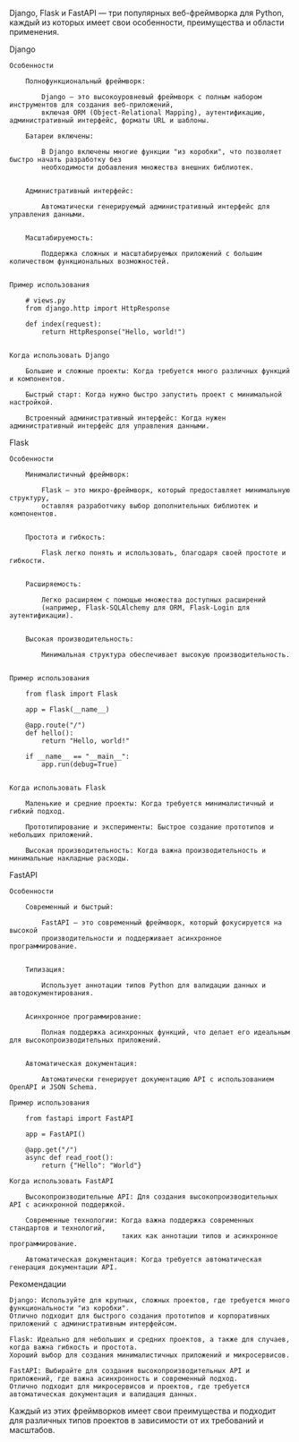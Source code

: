 
Django, Flask и FastAPI — три популярных веб-фреймворка для Python, каждый из которых имеет свои особенности, 
преимущества и области применения. 


Django

    Особенности

        Полнофункциональный фреймворк:
        
            Django — это высокоуровневый фреймворк с полным набором инструментов для создания веб-приложений, 
            включая ORM (Object-Relational Mapping), аутентификацию, административный интерфейс, форматы URL и шаблоны.
    
        Батареи включены:
        
            В Django включены многие функции "из коробки", что позволяет быстро начать разработку без 
            необходимости добавления множества внешних библиотек.
    
    
        Административный интерфейс:
        
            Автоматически генерируемый административный интерфейс для управления данными.
    
    
        Масштабируемость:
    
            Поддержка сложных и масштабируемых приложений с большим количеством функциональных возможностей.
    
    
    Пример использования
        
        # views.py
        from django.http import HttpResponse
        
        def index(request):
            return HttpResponse("Hello, world!")
    
    
    Когда использовать Django
    
        Большие и сложные проекты: Когда требуется много различных функций и компонентов.
      
        Быстрый старт: Когда нужно быстро запустить проект с минимальной настройкой.
      
        Встроенный административный интерфейс: Когда нужен административный интерфейс для управления данными.



Flask

    Особенности

        Минималистичный фреймворк:
        
            Flask — это микро-фреймворк, который предоставляет минимальную структуру, 
            оставляя разработчику выбор дополнительных библиотек и компонентов.
    
    
        Простота и гибкость:
    
            Flask легко понять и использовать, благодаря своей простоте и гибкости.
    
    
        Расширяемость:
    
            Легко расширяем с помощью множества доступных расширений 
            (например, Flask-SQLAlchemy для ORM, Flask-Login для аутентификации).
    
    
        Высокая производительность:
    
            Минимальная структура обеспечивает высокую производительность.
    
    
    Пример использования
        
        from flask import Flask
        
        app = Flask(__name__)
        
        @app.route("/")
        def hello():
            return "Hello, world!"
        
        if __name__ == "__main__":
            app.run(debug=True)
        
        
    Когда использовать Flask
    
        Маленькие и средние проекты: Когда требуется минималистичный и гибкий подход.
        
        Прототипирование и эксперименты: Быстрое создание прототипов и небольших приложений.
        
        Высокая производительность: Когда важна производительность и минимальные накладные расходы.



FastAPI

    Особенности
    
        Современный и быстрый:
        
            FastAPI — это современный фреймворк, который фокусируется на высокой 
            производительности и поддерживает асинхронное программирование.
    
    
        Типизация:
    
            Использует аннотации типов Python для валидации данных и автодокументирования.
    
    
        Асинхронное программирование:
    
            Полная поддержка асинхронных функций, что делает его идеальным для высокопроизводительных приложений.
    
    
        Автоматическая документация:
    
            Автоматически генерирует документацию API с использованием OpenAPI и JSON Schema.
    
    Пример использования
            
        from fastapi import FastAPI
        
        app = FastAPI()
        
        @app.get("/")
        async def read_root():
            return {"Hello": "World"}
        
    Когда использовать FastAPI
    
        Высокопроизводительные API: Для создания высокопроизводительных API с асинхронной поддержкой.
        
        Современные технологии: Когда важна поддержка современных стандартов и технологий, 
                                таких как аннотации типов и асинхронное программирование.
        
        Автоматическая документация: Когда требуется автоматическая генерация документации API.



Рекомендации

    Django: Используйте для крупных, сложных проектов, где требуется много функциональности "из коробки". 
    Отлично подходит для быстрого создания прототипов и корпоративных приложений с административным интерфейсом.
    
    Flask: Идеально для небольших и средних проектов, а также для случаев, когда важна гибкость и простота. 
    Хороший выбор для создания минималистичных приложений и микросервисов.
    
    FastAPI: Выбирайте для создания высокопроизводительных API и приложений, где важна асинхронность и современный подход. 
    Отлично подходит для микросервисов и проектов, где требуется автоматическая документация и валидация данных.


Каждый из этих фреймворков имеет свои преимущества и подходит для различных типов проектов в зависимости от их требований и масштабов.